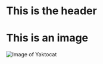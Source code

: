 # This is the header

# This is an image
![Image of Yaktocat](https://octodex.github.com/images/yogitocat.png)

